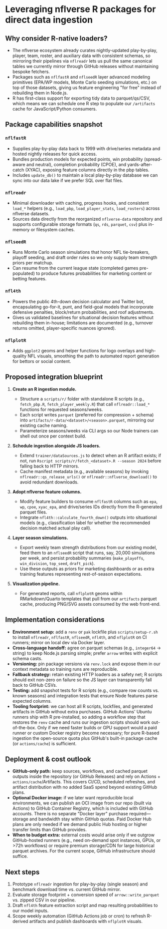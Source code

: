 # Leveraging nflverse R packages for direct data ingestion

## Why consider R-native loaders?
- The nflverse ecosystem already curates nightly-updated play-by-play, player, team, roster, and auxiliary data with consistent schemas, so mirroring their pipelines via `nflreadr` lets us pull the same canonical tables we currently mirror through GitHub releases without maintaining bespoke fetchers.
- Packages such as `nflfastR` and `nflseedR` layer advanced modeling primitives (EPA/WP models, Monte Carlo seeding simulations, etc.) on top of those datasets, giving us feature engineering "for free" instead of rebuilding them in Node.js.
- R has first-class support for exporting tidy data to parquet/qs/CSV, which means we can schedule one R step to populate our `/artifacts` cache for JavaScript/Python consumers.

## Package capabilities snapshot

### `nflfastR`
- Supplies play-by-play data back to 1999 with drive/series metadata and hosted nightly releases for quick access.
- Bundles production models for expected points, win probability (spread-aware and neutral), completion probability (CPOE), and yards-after-catch (XYAC), exposing feature columns directly in the pbp tables.
- Includes `update_db()` to maintain a local play-by-play database we can sync into our data lake if we prefer SQL over flat files.

### `nflreadr`
- Minimal downloader with caching, progress hooks, and consistent `load_*` helpers (e.g., `load_pbp`, `load_player_stats`, `load_rosters`) across nflverse datasets.
- Sources data directly from the reorganized `nflverse-data` repository and supports configurable storage formats (`qs`, `rds`, `parquet`, `csv`) plus in-memory or filesystem caches.

### `nflseedR`
- Runs Monte Carlo season simulations that honor NFL tie-breakers, playoff seeding, and draft order rules so we only supply team strength priors per matchup.
- Can resume from the current league state (completed games pre-populated) to produce futures probabilities for marketing content or betting features.

### `nfl4th`
- Powers the public 4th-down decision calculator and Twitter bot, encapsulating go-for-it, punt, and field-goal models that incorporate defensive penalties, block/return probabilities, and roof adjustments.
- Gives us validated baselines for situational decision features without rebuilding them in-house; limitations are documented (e.g., turnover returns omitted, player-specific nuances ignored).

### `nflplotR`
- Adds `ggplot2` geoms and helper functions for logo overlays and high-quality NFL visuals, smoothing the path to automated report generation for bettors or social content.

## Proposed integration blueprint

1. **Create an R ingestion module.**
   - Structure a `scripts/r/` folder with standalone R scripts (e.g., `fetch_pbp.R`, `fetch_player_weekly.R`) that call `nflreadr::load_*` functions for requested seasons/weeks.
   - Each script writes `parquet` (preferred for compression + schema) into `artifacts/r-data/<dataset>/<season>.parquet`, mirroring our existing cache naming.
   - Parameterize seasons/weeks via CLI args so our Node trainers can shell out once per context build.

2. **Schedule ingestion alongside JS loaders.**
   - Extend `trainer/dataSources.js` to detect when an R artifact exists; if not, run `Rscript scripts/r/fetch_<dataset>.R --season 2024` before falling back to HTTP mirrors.
   - Cache manifest metadata (e.g., available seasons) by invoking `nflreadr::qs_release_urls()` or `nflreadr::nflverse_download()` to avoid redundant downloads.

3. **Adopt nflverse feature columns.**
   - Modify feature builders to consume `nflfastR` columns such as `epa`, `wp`, `cpoe`, `xyac_epa`, and drive/series IDs directly from the R-generated parquet files.
   - Integrate `nfl4th::calculate_fourth_down()` outputs into situational models (e.g., classification label for whether the recommended decision matched actual play call).

4. **Layer season simulations.**
   - Export weekly team strength distributions from our existing model, feed them to an `nflseedR` script that runs, say, 20,000 simulations per week, and persist probability summaries (`make_playoffs`, `win_division`, `top_seed`, `draft_pick`).
   - Use these outputs as priors for marketing dashboards or as extra training features representing rest-of-season expectations.

5. **Visualization pipeline.**
   - For generated reports, call `nflplotR` geoms within RMarkdown/Quarto templates that pull from our `artifacts` parquet cache, producing PNG/SVG assets consumed by the web front-end.

## Implementation considerations

- **Environment setup:** add a `renv` or `pak` lockfile plus `scripts/setup-r.sh` to install `nflreadr`, `nflfastR`, `nflseedR`, `nfl4th`, and `nflplotR` on CI runners; mirror on local dev via Docker layer.
- **Cross-language handoff:** agree on parquet schemas (e.g., `integer64` -> string) to keep Node.js parsing simple; prefer `arrow` writes with explicit schema casts.
- **Versioning:** pin package versions via `renv.lock` and expose them in our context metadata so training runs are reproducible.
- **Fallback strategy:** retain existing HTTP loaders as a safety net; R scripts should exit non-zero on failure so the JS layer can transparently fall back to GitHub CSVs.
- **Testing:** add snapshot tests for R scripts (e.g., compare row counts vs. known seasons) and integration tests that ensure Node features parse expected columns.
- **Tooling footprint:** we can host all R scripts, lockfiles, and generated artifacts in GitHub without extra purchases. GitHub Actions' Ubuntu runners ship with R pre-installed, so adding a workflow step that restores the `renv` cache and runs our ingestion scripts should work out-of-the-box. Only if we need faster builds or GPU support would a paid runner or custom Docker registry become necessary; for pure R-based ingestion the open-source quota plus GitHub's built-in package cache (or `actions/cache`) is sufficient.

## Deployment & cost outlook

- **GitHub-only path:** keep sources, workflows, and cached parquet outputs inside the repository (or GitHub Releases) and rely on Actions + `actions/cache`/Artifacts. This covers CI/CD, scheduled refreshes, and artifact distribution with no added SaaS spend beyond existing GitHub plans.
- **Optional Docker image:** if we later want reproducible local environments, we can publish an OCI image from our repo (built via Actions) to GitHub Container Registry, which is included with GitHub accounts. There is no separate "Docker layer" purchase required—storage and bandwidth stay within GitHub quotas. Paid Docker Hub plans are only needed if we demand public Hub hosting or higher transfer limits than GitHub provides.
- **When to budget extra:** external costs would arise only if we outgrow GitHub-hosted runners (e.g., need on-demand spot instances, GPUs, or >72h workflows) or require premium storage/CDN for large historical parquet archives. For the current scope, GitHub infrastructure should suffice.

## Next steps

1. Prototype `nflreadr` ingestion for play-by-play (single season) and benchmark download time vs. current GitHub mirror.
2. Evaluate storage footprint + conversion speed of `arrow::write_parquet` vs. zipped CSV in our pipeline.
3. Draft `nfl4th` feature extraction script and map resulting probabilities to our model inputs.
4. Scope weekly automation (GitHub Actions job or cron) to refresh R-derived artifacts and publish dashboards with `nflplotR` visuals.
